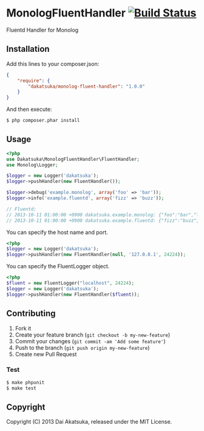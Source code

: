 # MonologFluentHandler [![Build Status](https://travis-ci.org/dakatsuka/MonologFluentHandler.png?branch=master)](https://travis-ci.org/dakatsuka/MonologFluentHandler)

Fluentd Handler for Monolog

## Installation

Add this lines to your composer.json:

```json
{
    "require": {
        "dakatsuka/monolog-fluent-handler": "1.0.0"
    }
}
```

And then execute:

```bash
$ php composer.phar install
```

## Usage

```php
<?php
use Dakatsuka\MonologFluentHandler\FluentHandler;
use Monolog\Logger;

$logger = new Logger('dakatsuka');
$logger->pushHandler(new FluentHandler());

$logger->debug('example.monolog', array('foo' => 'bar'));
$logger->info('example.fluentd', array('fizz' => 'buzz'));

// Fluentd:
// 2013-10-11 01:00:00 +0900 dakatsuka.example.monolog: {"foo":"bar","level":"DEBUG"}
// 2013-10-11 01:00:00 +0900 dakatsuka.example.fluentd: {"fizz":"buzz","level":"INFO"}
```

You can specify the host name and port.
```php
<?php
$logger = new Logger('dakatsuka');
$logger->pushHandler(new FluentHandler(null, '127.0.0.1', 24224));
```

You can specify the FluentLogger object.
```php
<?php
$fluent = new FluentLogger("localhost", 24224);
$logger = new Logger('dakatsuka');
$logger->pushHandler(new FluentHandler($fluent));
```

## Contributing

1. Fork it
2. Create your feature branch (`git checkout -b my-new-feature`)
3. Commit your changes (`git commit -am 'Add some feature'`)
4. Push to the branch (`git push origin my-new-feature`)
5. Create new Pull Request

### Test

```bash
$ make phpunit
$ make test
```

## Copyright

Copyright (C) 2013 Dai Akatsuka, released under the MIT License.
